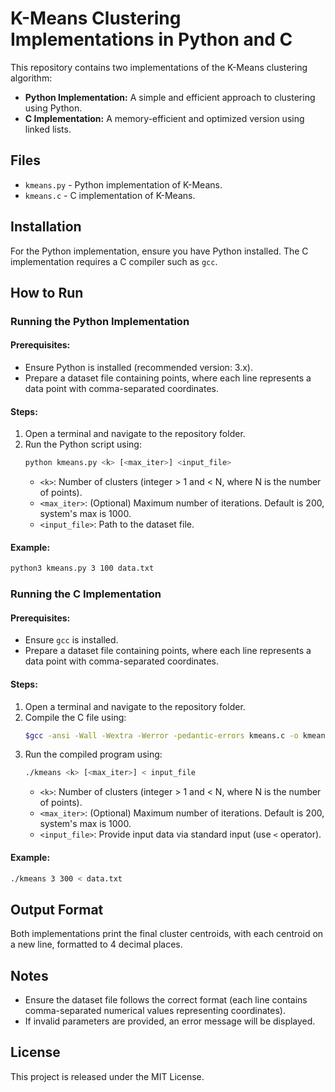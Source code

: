 # K-Means Clustering Implementations in Python and C

This repository contains two implementations of the K-Means clustering algorithm:
- **Python Implementation:** A simple and efficient approach to clustering using Python.
- **C Implementation:** A memory-efficient and optimized version using linked lists.

## Files
- `kmeans.py` - Python implementation of K-Means.
- `kmeans.c` - C implementation of K-Means.

## Installation
For the Python implementation, ensure you have Python installed. The C implementation requires a C compiler such as `gcc`.

## How to Run

### Running the Python Implementation

#### Prerequisites:
- Ensure Python is installed (recommended version: 3.x).
- Prepare a dataset file containing points, where each line represents a data point with comma-separated coordinates.

#### Steps:
1. Open a terminal and navigate to the repository folder.
2. Run the Python script using:
   ```sh
   python kmeans.py <k> [<max_iter>] <input_file>
   ```
   - `<k>`: Number of clusters (integer > 1 and < N, where N is the number of points).
   - `<max_iter>`: (Optional) Maximum number of iterations. Default is 200, system's max is 1000.
   - `<input_file>`: Path to the dataset file.

#### Example:
```sh
python3 kmeans.py 3 100 data.txt
```

### Running the C Implementation

#### Prerequisites:
- Ensure `gcc` is installed.
- Prepare a dataset file containing points, where each line represents a data point with comma-separated coordinates.

#### Steps:
1. Open a terminal and navigate to the repository folder.
2. Compile the C file using:
   ```sh
   $gcc -ansi -Wall -Wextra -Werror -pedantic-errors kmeans.c -o kmeans -lm
   ```
3. Run the compiled program using:
   ```sh
   ./kmeans <k> [<max_iter>] < input_file
   ```
   - `<k>`: Number of clusters (integer > 1 and < N, where N is the number of points).
   - `<max_iter>`: (Optional) Maximum number of iterations. Default is 200, system's max is 1000.
   - `<input_file>`: Provide input data via standard input (use `<` operator).

#### Example:
```sh
./kmeans 3 300 < data.txt
```

## Output Format
Both implementations print the final cluster centroids, with each centroid on a new line, formatted to 4 decimal places.

## Notes
- Ensure the dataset file follows the correct format (each line contains comma-separated numerical values representing coordinates).
- If invalid parameters are provided, an error message will be displayed.

## License
This project is released under the MIT License.

